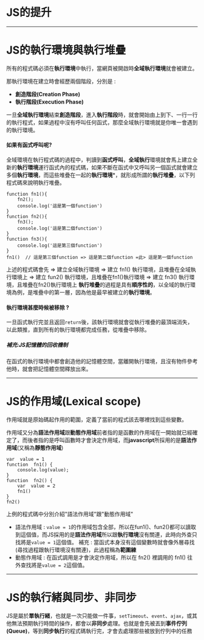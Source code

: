# JS的提升
---
# JS的執行環境與執行堆疊
所有的程式碼必須在**執行環境**中執行，當網頁被開啟時**全域執行環境**就會被建立。

那執行環境在建立時會經歷兩個階段，分別是 :
- **創造階段(Creation Phase)**
- **執行階段(Execution Phase)**

一旦**全域執行環境**結束**創造階段**，進入**執行階段**時，就會開始由上到下、一行一行的執行程式，如果過程中沒有呼叫任何函式，那麼全域執行環境就是你唯一會遇到的執行環境。
#### 如果有函式呼叫呢?
全域環境在執行程式碼的過程中，判讀到**函式呼叫**，**全域執行**環境就會馬上建立全新的**執行環境**運行函式內的程式碼，如果不斷在函式中又呼叫另一個函式就會建立多個**執行環境**，而這些堆疊在一起的**執行環境***，就形成所謂的**執行堆疊**，以下列程式碼來說明執行堆疊。
```
function fn1(){
    fn2();
    console.log('這是第一個function')
}
function fn2(){
    fn3();
    console.log('這是第二個function')
}
function fn3(){
    console.log('這是第三個function')
}
fn1()  // 這是第三個function => 這是第二個function =此> 這是第一個function
```
上述的程式碼會先 => 建立全域執行環境 => 建立 fn1() 執行環境，且堆疊在全域執行環境上 => 建立 fun2() 執行環境，且堆疊在fn1()執行環境 => 建立 fn3() 執行環境，且堆疊在fn2()執行環境上
**執行堆疊**的過程是具有**順序性的**，以全域的執行環境為例，是堆疊中的第一層，因為他是最早被建立的**執行環境**。
#### 執行環境甚麼時候被移除 ?
一旦函式執行完並且返回`return`後，該執行環境就會從執行堆疊的最頂端消失，以此類推，直到所有的執行環境都完成任務，從堆疊中移除。

##### 補充:JS記憶體的回收機制
在函式的執行環境中都會創造他的記憶體空間，當離開執行環境，且沒有物件參考他時，就會把記憶體空間釋放出來。

---
# JS的作用域(Lexical scope)

作用域就是原始碼起作用的範圍，定義了當前的程式該去哪裡找到這些變數。

作用域又分為**語法作用域**跟**動態作用域**前者指的是函數的作用域在一開始就已經確定了，而後者指的是呼叫函數時才會決定作用域，而**javascript**所採用的是**語法作用域**(又稱為**靜態作用域**)


```
var  value = 1
function  fn1() {
    console.log(value);
}
function  fn2() {
    var  value = 2
    fn1()
}
fn2()
```
上例的程式碼中分別介紹"語法作用域"跟"動態作用域"
- 語法作用域 : `value = 1`的作用域包含全部，所以在fun1()、fun2()都可以讀取到這個值，而JS採用的是**語法作用域**所以跟**執行環境**沒有關連，此時向外查只找將是`value = 1`這個值。
 補充 : 當函式本身沒有這個變數時就會像外層尋找(尋找過程跟執行環境沒有關連)，此過程稱為**範圍練**
- 動態作用域 : 在函式調用是才會決定作用域，所以在 fn2() 裡調用的 fn1() 往外查找將是`value = 2`這個值。
---
# JS的執行緒與同步、非同步
JS是屬於**單執行緒**，也就是一次只能做一件事，`setTimeout`、`event`、`ajax`，或其他無法預期執行時間的操作，都會以**非同步**處理。也就是會先被丟到**事件佇列(Queue)**，等到**同步執行**的程式碼執行完，才會去處理那些被放到佇列中的任務
